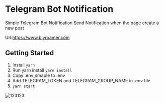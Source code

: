 # Telegram Bot Notification
Simple Telegram Bot Notification
Send Notification when the page create a new post

Url:https://www.biyroamer.com

## Getting Started
1. Install `yarn`
2. Run yarn install `yarn install`
3. Copy .env_smaple to .env
4. Add TELEGRAM_TOKEN and TELEGRAM_GROUP_NAME in .env file
5. `yarn start`

![123123](https://user-images.githubusercontent.com/10266845/44355407-21692000-a4df-11e8-8a1c-79b584da3fa3.png)